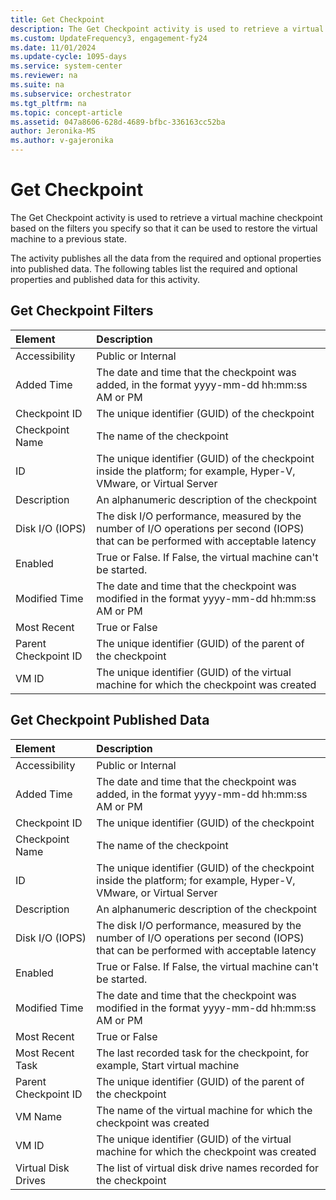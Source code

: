 ```yaml
---
title: Get Checkpoint
description: The Get Checkpoint activity is used to retrieve a virtual machine checkpoint based on the filters you specify so that it can be used to restore the virtual machine to a previous state.
ms.custom: UpdateFrequency3, engagement-fy24
ms.date: 11/01/2024
ms.update-cycle: 1095-days
ms.service: system-center
ms.reviewer: na
ms.suite: na
ms.subservice: orchestrator
ms.tgt_pltfrm: na
ms.topic: concept-article
ms.assetid: 047a8606-628d-4689-bfbc-336163cc52ba
author: Jeronika-MS
ms.author: v-gajeronika
---
```


# Get Checkpoint

The Get Checkpoint activity is used to retrieve a virtual machine checkpoint based on the filters you specify so that it can be used to restore the virtual machine to a previous state.

The activity publishes all the data from the required and optional properties into published data. The following tables list the required and optional properties and published data for this activity.

## Get Checkpoint Filters

| Element   | Description   |
|:---|:---|
| Accessibility   | Public or Internal   |  
| Added Time   | The date and time that the checkpoint was added, in the format yyyy-mm-dd hh:mm:ss AM or PM   |  
| Checkpoint ID   | The unique identifier (GUID) of the checkpoint   |  
| Checkpoint Name   | The name of the checkpoint   |  
| ID   | The unique identifier (GUID) of the checkpoint inside the platform; for example, Hyper-V, VMware, or Virtual Server   |  
| Description   | An alphanumeric description of the checkpoint   |  
| Disk I/O (IOPS)   | The disk I/O performance, measured by the number of I/O operations per second (IOPS) that can be performed with acceptable latency |  
| Enabled   | True or False. If False, the virtual machine can't be started.   |  
| Modified Time   | The date and time that the checkpoint was modified in the format yyyy-mm-dd hh:mm:ss AM or PM   |  
| Most Recent   | True or False   |  
| Parent Checkpoint ID | The unique identifier (GUID) of the parent of the checkpoint   |  
| VM ID   | The unique identifier (GUID) of the virtual machine for which the checkpoint was created   |  

## Get Checkpoint Published Data

| Element   | Description   |
|:---|:---|
| Accessibility   | Public or Internal   |  
| Added Time   | The date and time that the checkpoint was added, in the format yyyy-mm-dd hh:mm:ss AM or PM   |  
| Checkpoint ID   | The unique identifier (GUID) of the checkpoint   |  
| Checkpoint Name   | The name of the checkpoint   |  
| ID   | The unique identifier (GUID) of the checkpoint inside the platform; for example, Hyper-V, VMware, or Virtual Server   |  
| Description   | An alphanumeric description of the checkpoint   |  
| Disk I/O (IOPS)   | The disk I/O performance, measured by the number of I/O operations per second (IOPS) that can be performed with acceptable latency |  
| Enabled   | True or False. If False, the virtual machine can't be started.   |  
| Modified Time   | The date and time that the checkpoint was modified in the format yyyy-mm-dd hh:mm:ss AM or PM   |  
| Most Recent   | True or False   |  
| Most Recent Task   | The last recorded task for the checkpoint, for example, Start virtual machine   |  
| Parent Checkpoint ID | The unique identifier (GUID) of the parent of the checkpoint   |  
| VM Name   | The name of the virtual machine for which the checkpoint was created   |  
| VM ID   | The unique identifier (GUID) of the virtual machine for which the checkpoint was created   |  
| Virtual Disk Drives  | The list of virtual disk drive names recorded for the checkpoint   |  
